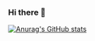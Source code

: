 ### Hi there 👋

[![Anurag's GitHub stats](https://github-readme-stats.vercel.app/api?username=mauriciobenigno)](https://github.com/anuraghazra/github-readme-stats)

<!--
**mauriciobenigno/mauriciobenigno** is a ✨ _special_ ✨ repository because its `README.md` (this file) appears on your GitHub profile.

Here are some ideas to get you started:

- 🔭 I’m currently working on ...
- 🌱 I’m currently learning ...
- 👯 I’m looking to collaborate on ...
- 🤔 I’m looking for help with ...
- 💬 Ask me about ...
- 📫 How to reach me: ...
- 😄 Pronouns: ...
- ⚡ Fun fact: ...
-->
